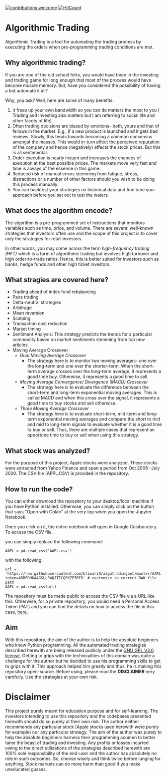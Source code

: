 [![contributions welcome](https://img.shields.io/badge/contributions-welcome-brightgreen.svg?style=flat)](https://github.com/dwyl/esta/issues)  [![HitCount](http://hits.dwyl.com/ktiwari9/algotradingbot.svg)](http://hits.dwyl.com/ktiwari9/algotradingbot)




# Algorithmic Trading

Algorithmic Trading is a tool for automating the trading process by executing the orders when pre-programming trading conditions are met.

## Why algorithmic trading?
If you are one of the old school folks, you would have been in the investing and trading game for long enough that most of the process would have become muscle memory. But, have you considered the possibility of having a bot automate it all?

Why, you ask? Well, here are some of many benefits:
1. It frees up your own bandwidth so you can do matters the most to you ( Trading and Investing also matters but I am referring to social life and other facets of life).
2. Often trading decisions are biased by emotions- both, yours and that of fellows in the market. E.g., if a new product is launched and it gets bad reviews. Slowly, this tends towards becoming a common consensus amongst the masses. This would in-turn affect the perceived reputation of the company and hence (negatively) affects the stock prices. But this is all sentimental. 
3. Order execution is nearly instant and increases the chances of execution at the best possible prices. The markets move very fast and time is always of the essence in this game.
4. Reduced risk of manual errors stemming from fatigue, stress, distractions or a number of other factors should you wish to be doing this process manually.
5. You can backtest your strategies on historical data and fine tune your approach before you set out to test the waters.

## What does the algorithm encode?
The algorithm is a pre-programmed set of instructions that monitors variables such as time, price, and volume. There are several well-known strategies that investors often use and the scope of this project is to cover only the strategies for retail investors.

In other words, you may come across the term *high-frequency trading (HFT)* which is a form of algorithmic trading but involves high turnover and high order-to-trade ratios. Hence, this is better suited for investors such as banks, hedge funds and other high ticket investors.

## What stragies are covered here?
- Trading ahead of index fund rebalancing
- Pairs trading
- Delta-neutral strategies
- Arbitrage
- Mean reversion
- Scalping
- Transaction cost reduction
- Market timing
- Sentiment Analysis: This strategy predicts the trends for a particular commodity based on market sentiments stemming from top new articles.
- Moving Average Crossover
	- *Dual Moving Average Crossover*
		- The strategy here is to monitor two moving averages- one over the long-term and one over the shorter-term. When the short-term average crosses over the long-term average, it represents a good time buy. Otherwise, it represents a good time to sell.  
	- *Moving Average Convergence/ Divergence (MACD) Crossover*
		- The strategy here is to evaluate the difference between the short-term and long-term exponential moving averages. This is called MACD and when this cross over the signal, it represents a good time to buy stocks and sell otherwise.
    - *Three Moving Average Crossover*
    	- The strategy here is to evaluate short-term, mid-term and long-term exponential moving averages and compare the short to mid and mid to long-term signals to evaluate whether it is a good time to buy or sell. Thus, there are multiple cases that represent an opportune time to buy or sell when using this strategy. 


## What stock was analyzed?
For the purpose of this project, Apple stocks were analyzed. These stocks were extracted from Yahoo Finance and span a period from Oct 2006- July 2020. The CSV file (APPL.CSV) is provided in the repository.

## How to run the code?
You can either download the repository to your desktop/local machine if you have Python installed. Otherwise, you can simply click on the button that says "Open with Colab" at the very top when you open the Jupyter Notebook. 

Once you click on it, the entire notebook will open in Google Colaboratory. To access the CSV file, 

you can simply replace the following command:
```
AAPL = pd.read_csv('AAPL.csv')
```

with the following:
```
url = 'https://raw.githubusercontent.com/ktiwari9/algotradingbot/master/AAPL.csv?token=ABMFOHKA4GSLLP4QJTICQPK7E5RFO' # customize to correct RAW file path
AAPL = pd.read_csv(url)
```

The repository must be made public to access the CSV file via a URL like this. Otherwise, for a private repository, you would need a Personal Access Token (PAT) and you can find the details on how to access the file in this case, [here](https://medium.com/towards-entrepreneurship/importing-a-csv-file-from-github-in-a-jupyter-notebook-e2c28e7e74a5).

## Aim
With this repository, the aim of the author is to help the absolute beginners who know Python programming. All the automated trading strategies described herewith are being released publicly under the [GNU GPL V3.0 license](https://github.com/ktiwari9/algotradingbot/blob/master/LICENSE). Getting to grips with the technicalities of this domain was quite a challenge for the author but he decided to use his programming skills to get to grips with it. This approach helped him greatly and thus, he is making this repository open-source. Before using, please read the **DISCLAIMER** very carefully. Use the strategies at your own risk.

# Disclaimer
This project purely meant for education purpose and for self-learning. The investors intending to use this repository and the codebases presented herewith should do so purely at their own risk. The author neither recommends any particular stock (Apple stocks used herewith were purely for example) nor any particular strategy. The aim of the author was purely to help the absolute beginners harness their programming acumen to better tame the beast of trading and investing. Any profits or losses incurred owing to the direct utilizations of the strategies described herewith are 100% sole responsibility of the end-user and the author has absolutely no role in such outcomes. So, choose wisely and think twice before lunging for anything. Stock markets can do more harm than good if you make uneducated gusses.
